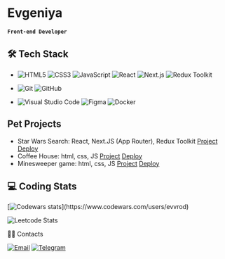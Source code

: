 # Evgeniya
**`Front-end Developer`**


## 🛠  Tech Stack

- ![HTML5](https://img.shields.io/badge/html5-%23323330.svg?style=flat&logo=html5&logoColor=%23E34F26)
  ![CSS3](https://img.shields.io/badge/css3-%23323330.svg?style=flat&logo=css3&logoColor=%231572B6)
  ![JavaScript](https://img.shields.io/badge/javascript-%23323330.svg?style=flat&logo=javascript&logoColor=%23F7DF1E)
  ![React](https://img.shields.io/badge/react-%23323330.svg?style=flat&logo=react&logoColor=%2361DAFB)
  ![Next.js](https://img.shields.io/badge/next.js-%23323330.svg?style=flat&logo=nextdotjs&logoColor=white)
  ![Redux Toolkit](https://img.shields.io/badge/redux_toolkit-%23323330.svg?style=flat&logo=redux&logoColor=%23764ABC)

- ![Git](https://img.shields.io/badge/git-%23323330.svg?style=flat&logo=git&logoColor=%23F05033)
  ![GitHub](https://img.shields.io/badge/github-%23323330.svg?style=flat&logo=github&logoColor=%23121011)
- ![Visual Studio Code](https://img.shields.io/badge/Visual%20Studio%20Code-0078d7.svg?style=flat&logo=visual-studio-code&logoColor=white)
  ![Figma](https://img.shields.io/badge/figma-%23323330.svg?style=flat&logo=figma&logoColor=%23F24E1E)
  ![Docker](https://img.shields.io/badge/docker-%23323330.svg?style=flat&logo=docker&logoColor=%230db7ed)

## Pet Projects

- Star Wars Search: React, Next.JS (App Router), Redux Toolkit [Project](https://github.com/evvrod/pet-project_star-wars-search) [Deploy](https://pet-project-star-wars-search-q3a46udtf-evvrods-projects.vercel.app/)
- Coffee House: html, css, JS [Project](https://github.com/evvrod/pet-project_coffee-house) [Deploy](https://rolling-scopes-school.github.io/evvrod-JSFE2023Q4/coffee-house/index.html)
- Minesweeper game: html, css, JS [Project](https://github.com/evvrod/pet-project_minesweeper-game) [Deploy](https://rolling-scopes-school.github.io/evvrod-JSFEPRESCHOOL2023Q2/js30-random-game/)

## 💻 Coding Stats

<!--[![codewars](https://www.codewars.com/users/evvrod/badges/large)](https://www.codewars.com/users/evvrod) -->
[![Codewars stats](https://github.r2v.ch/codewars?user=evvrod&top_languages=true&animation=false&hide_clan=true&theme=midnight_purple&stroke=rgb(155,155,155))](https://www.codewars.com/users/evvrod)

![Leetcode Stats](https://leetcard.jacoblin.cool/evvrod?theme=dark&ext=activity)

🤝🏻  Contacts
<div align="left">
  <a href="mailto:evvrod@gmail.com"><img src="https://img.shields.io/badge/Email-evvrod@gmail.com-393939?style=flat-square&logo=gmail" alt="Email"></a>
  <a href="https://t.me/evvrod"><img src="https://img.shields.io/badge/Telegram-@evvrod-393939?style=flat-square&logo=telegram" alt="Telegram"></a>
</div>


